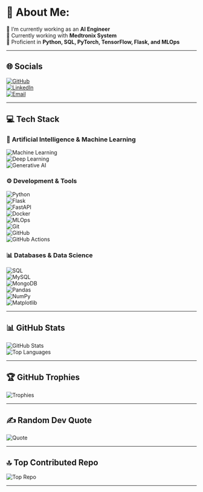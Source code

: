 # 💫 About Me:
🔭 I’m currently working as an **AI Engineer**  
🌱 Currently working with **Medtronix System**  
💬 Proficient in **Python, SQL, PyTorch, TensorFlow, Flask, and MLOps**  

---

## 🌐 **Socials**  
[![GitHub](https://img.shields.io/badge/GitHub-WaseemAbbas7070-black?style=for-the-badge&logo=github)](https://github.com/waseemabbas7070)  
[![LinkedIn](https://img.shields.io/badge/LinkedIn-Waseem%20Abbas-blue?style=for-the-badge&logo=linkedin)](https://www.linkedin.com/in/waseem-abbas-3317b729b)  
[![Email](https://img.shields.io/badge/Email-maharwaseem0070%40gmail.com-red?style=for-the-badge&logo=gmail)](mailto:maharwaseem0070@gmail.com)  

---

## 💻 **Tech Stack**  

### 🧠 **Artificial Intelligence & Machine Learning**  
![Machine Learning](https://img.shields.io/badge/AI-Machine%20Learning-yellow?style=for-the-badge&logo=ai)  
![Deep Learning](https://img.shields.io/badge/AI-Deep%20Learning-blueviolet?style=for-the-badge&logo=deep-learning)  
![Generative AI](https://img.shields.io/badge/AI-Generative%20AI-orange?style=for-the-badge&logo=artificial-intelligence)  

### ⚙️ **Development & Tools**  
![Python](https://img.shields.io/badge/Language-Python-blue?style=for-the-badge&logo=python)  
![Flask](https://img.shields.io/badge/Framework-Flask-black?style=for-the-badge&logo=flask)  
![FastAPI](https://img.shields.io/badge/Framework-FastAPI-green?style=for-the-badge&logo=fastapi)  
![Docker](https://img.shields.io/badge/Tool-Docker-blue?style=for-the-badge&logo=docker)  
![MLOps](https://img.shields.io/badge/Tool-MLOps-green?style=for-the-badge&logo=mlops)  
![Git](https://img.shields.io/badge/Version%20Control-Git-orange?style=for-the-badge&logo=git)  
![GitHub](https://img.shields.io/badge/Platform-GitHub-black?style=for-the-badge&logo=github)  
![GitHub Actions](https://img.shields.io/badge/CI/CD-GitHub%20Actions-purple?style=for-the-badge&logo=github-actions)  

### 📊 **Databases & Data Science**  
![SQL](https://img.shields.io/badge/Database-SQL-lightgrey?style=for-the-badge&logo=mysql)  
![MySQL](https://img.shields.io/badge/Database-MySQL-blue?style=for-the-badge&logo=mysql)  
![MongoDB](https://img.shields.io/badge/Database-MongoDB-green?style=for-the-badge&logo=mongodb)  
![Pandas](https://img.shields.io/badge/Library-Pandas-blue?style=for-the-badge&logo=pandas)  
![NumPy](https://img.shields.io/badge/Library-NumPy-lightblue?style=for-the-badge&logo=numpy)  
![Matplotlib](https://img.shields.io/badge/Library-Matplotlib-orange?style=for-the-badge&logo=matplotlib)  

---

## 📊 **GitHub Stats**  

![GitHub Stats](https://github-readme-stats.vercel.app/api?username=waseemabbas7070&show_icons=true&theme=radical)  
![Top Languages](https://github-readme-stats.vercel.app/api/top-langs/?username=waseemabbas7070&layout=compact&theme=radical)  

---

## 🏆 **GitHub Trophies**  
![Trophies](https://github-profile-trophy.vercel.app/?username=waseemabbas7070&theme=darkhub)  

---

## ✍️ **Random Dev Quote**  
![Quote](https://quotes-github-readme.vercel.app/api?quote=Success%20is%20not%20final,%20failure%20is%20not%20fatal:%20it%20is%20the%20courage%20to%20continue%20that%20counts.&author=Winston%20Churchill&type=horizontal&theme=radical)


---

## 🔝 **Top Contributed Repo**  
![Top Repo](https://github-contributor-stats.vercel.app/api?username=waseemabbas7070&theme=radical)  

---

<!---
waseemabbas7070/waseemabbas7070 is a ✨ special ✨ repository because its `README.md` (this file) appears on your GitHub profile.
You can click the Preview link to take a look at your changes.
--->  
